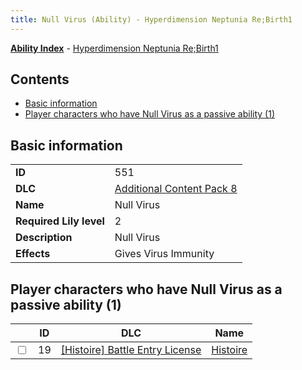 ```yaml
---
title: Null Virus (Ability) - Hyperdimension Neptunia Re;Birth1
---
```


[**Ability Index**](/neptunia/rb1/ability/index.html) - [Hyperdimension Neptunia Re;Birth1](/neptunia/rb1)

## Contents

- [Basic information](#basic-information)
- [Player characters who have Null Virus as a passive ability (1)](#player-characters-who-have-null-virus-as-a-passive-ability-1)

## Basic information

|   |   |
| -- | -- |
| **ID** | 551 |
| **DLC** | [Additional Content Pack 8](/neptunia/rb1/dlc/17-pack8.html) |
| **Name** | Null Virus |
| **Required Lily level** | 2 |
| **Description** | Null Virus |
| **Effects** | Gives Virus Immunity |


## Player characters who have Null Virus as a passive ability (1)

|    | ID | DLC | Name |
| -- | -- | --- | ---- |
| <input type="checkbox" id="rb1-player-9-19" class="trackbox" /> | 19 | [[Histoire] Battle Entry License](/neptunia/rb1/dlc/9-histoire.html) | [Histoire](/neptunia/rb1/player/9-19-histoire.html) |
